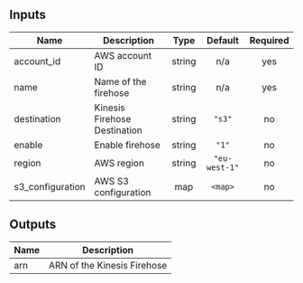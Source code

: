 ## Inputs

| Name | Description | Type | Default | Required |
|------|-------------|:----:|:-----:|:-----:|
| account\_id | AWS account ID | string | n/a | yes |
| name | Name of the firehose | string | n/a | yes |
| destination | Kinesis Firehose Destination | string | `"s3"` | no |
| enable | Enable firehose | string | `"1"` | no |
| region | AWS region | string | `"eu-west-1"` | no |
| s3\_configuration | AWS S3 configuration | map | `<map>` | no |

## Outputs

| Name | Description |
|------|-------------|
| arn | ARN of the Kinesis Firehose |

